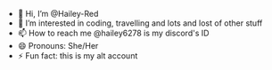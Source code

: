- 👋 Hi, I’m @Hailey-Red
- 👀 I’m interested in coding, travelling and lots and lost of other stuff
- 📫 How to reach me @hailey6278 is my discord's ID
- 😄 Pronouns: She/Her
- ⚡ Fun fact: this is my alt account

<!---
Hailey-Red/Hailey-Red is a ✨ special ✨ repository because its `README.md` (this file) appears on your GitHub profile.
You can click the Preview link to take a look at your changes.
--->

